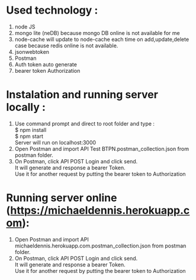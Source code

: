 # Used technology :

1. node JS
2. mongo lite (neDB) because mongo DB online is not available for me
3. node-cache will update to node-cache each time on add,update,delete case because redis online is not available.
4. jsonwebtoken
5. Postman
6. Auth token auto generate 
7. bearer token Authorization

# Instalation and running server locally :
1. Use command prompt and direct to root folder and type :</br>
  $ npm install</br>
  $ npm start</br>
  Server will run on localhost:3000
2. Open Postman and import API Test BTPN.postman_collection.json from postman folder.</br>
3. On Postman, click API POST Login and click send.</br>
   It will generate and response a bearer Token.</br> 
   Use it for another request by putting the bearer token to Authorization</br>
   
# Running server online (https://michaeldennis.herokuapp.com):
1. Open Postman and import API michaeldennis.herokuapp.com.postman_collection.json from postman folder.</br>
2. On Postman, click API POST Login and click send.</br>
   It will generate and response a bearer Token.</br> 
   Use it for another request by putting the bearer token to Authorization</br>   